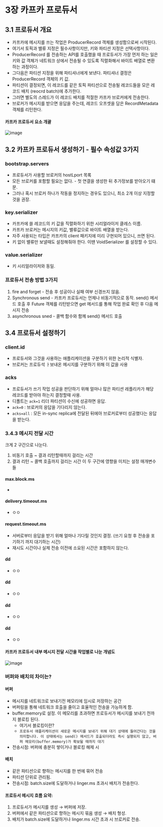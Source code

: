 # 3장 카프카 프로듀서

## 3.1 프로듀서 개요
 * 카프카에 메시지를 쓰는 작업은 ProducerRecord 객체를 생성함으로써 시작된다.
 * 여기서 토픽과 밸류 지정은 필수사항이지만, 키와 파티션 지정은 선택사항이다.
 * ProducerRecord 를 전송하는 API를 호출했을 때 프로듀서가 가장 먼저 하는 일은 키와 값 객체가 네트워크 상에서 전송될 수 있도록 직렬화해서 바이트 배열로 변환하는 과정이다.
 * 그다음은 파티션 지정을 위해 파티셔너에게 보낸다. 파티셔너 결정은 ProducerRecord 객체의 키 값.
 * 파티션이 결정되면, 이 레코드를 같은 토픽 파티션으로 전송될 레코드들을 모은 레코드 배치 (reocrd batch)에 추가한다.
 * 그러면 별도의 스레드가 이 레코드 배치를 적절한 카프카 브로커에게 전송한다.
 * 브로커가 메시지를 받으면 응답을 주는데, 레코드 오프셋을 담은 RecordMetadata 객체를 리턴한다.


#### 카프카 프로듀서 요소 개괄
![image](https://github.com/user-attachments/assets/fa4da5b3-e31a-47e4-807e-3a289cdcd7be)


## 3.2 카프카 프로듀서 생성하기 - 필수 속성값 3가지
### bootstrap.servers
 * 프로듀서가 사용할 브로커의 hostLport 목록
 * 모든 브로커를 포함할 필요는 없다. - 첫 연결을 생성한 뒤 추가정보를 받아오기 떄문.
 * 그러나 혹시 브로커 하나가 작동을 정지하는 경우도 있으니, 최소 2개 이상 지정할 것을 권장.

### key.serializer
 * 카프카에 쓸 레코드의 키 값을 직렬화하기 위한 시리얼라이저 클레스 이름.
 * 카프카 브로커는 메시지의 키값, 밸류값으로 바이트 배열을 받는다.
 * 자주 사용되는 타입은 카프카의 client 패키지에 미리 구현되어 있으니, 쓰면 된다.
 * 키 없이 밸류만 보낼때도 설정해줘야 한다. 이땐 VoidSerializer 를 설정할 수 있다.

### value.serializer
 * 키 시리얼라이저와 동일.

### 프로듀서 전송 방법 3가지
 1. fire and forget - 전송 후 성공이나 실패 여부 신경쓰지 않음.
 2. Synchronous send - 카프카 프로듀서는 언제나 비동기적으로 동작. send() 메서드 호출 후 Future 객체를 리턴받으면 get 메서드를 통해 작업 완료 확인 후 다음 메시지 전송
 3. asynchronous sned - 콜백 함수와 함께 send() 메서드 호출

## 3.4 프로듀서 설정하기
### client.id
 * 프로듀서와 그것을 사용하는 애플리케이션을 구분하기 위한 논리적 식별자.
 * 브로커는 프로듀석 ㅏ보내온 메시지를 구분하기 위해 이 값을 사용

### acks
 * 프로듀서가 쓰기 작업 성공을 판단하기 위해 얼마나 많은 파티션 레플리카가 해당 레코드를 받아야 하는지 결정할때 사용.
 * 디폴트는 `ack=1` 리더 파티션이 수신에 성공하면 응답.
 * `ack=0` : 브로커의 응답을 기다리지 않는다.
 * `acks=all` : 모든 in-sync replica에 전달된 뒤에아 브로커로부터 성공했다는 응답을 받는다.

### 3.4.3 메시지 전달 시간
크게 2 구간으로 나눈다.
1. 비동기 호출 ~ 결과 리턴할때까지 걸리는 시간
2. 결과 리턴 ~ 콜백 호출까지 걸리는 시간
이 두 구간에 영향을 미치는 설정 매개변수들

#### max.block.ms
 * 

#### delivery.timeout.ms
 * ㅇㅇ

#### request.timeout.ms
 * 서버로부터 응답을 받기 위해 얼마나 기다릴 것인지 결정. (쓰기 요청 후 전송을 포기하기 까지 대기하는 시간)
 * 재시도 시간이나 실제 전송 이전에 소요된 시간은 포함하지 않는다.

#### dd
 * ㅇㅇ

#### dd
 * ㅇㅇ

#### dd
 * ㅇㅇ

#### dd
 * ㅇㅇ




#### 카프카 프로듀서 내부 메시지 전달 시간을 작업별로 나눈 개념도
![image](https://github.com/user-attachments/assets/4311d26e-f7dd-4a89-94a4-6efc201e2b50)


### 버퍼와 배치의 차이는?
#### 버퍼
 * 메시지를 네트워크로 보내기전 메모리에 임시로 저장하는 공간
 * 버퍼링을 통해 네트워크 호출을 줄이고 효율적인 전송을 가능하게 함.
 * buffer.memory로 설정. 이 메모리를 초과하면 프로듀서가 메시지를 보내기 전까지 블로킹 된다.
   * 여기서 블로킹이란?
   * `프로듀서 애플리케이션이 새로운 메시지를 보내기 위해 대기 상태에 들어간다는 것을 의미합니다. 이 상태에서는 send() 메서드가 호출되더라도 즉시 실행되지 않고, 버퍼 메모리(buffer.memory)가 확보될 때까지 대기`  
 * 전송시점: 버퍼에 충분히 쌓이거나 블로킹 해제 시

#### 배치
 * 같은 파티션으로 향하는 메시지를 한 번에 묶어 전송
 * 파티션 단위로 관리됨.
 * 전송시점: batch.size에 도달하거나 linger.ms 초과시 배치가 전송한다.

#### 프로듀서 메시지 흐름 요약:
1. 프로듀서가 메시지를 생성 → 버퍼에 저장.
2. 버퍼에서 같은 파티션으로 향하는 메시지 묶음 생성 → 배치 형성.
3. 배치가 batch.size에 도달하거나 linger.ms 시간 초과 시 브로커로 전송.


